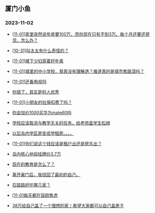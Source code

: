 ## 厦门小鱼 
### 2023-11-02

+ [[11-01]家里突然说年底要100万，而你现在只有不到3万。每个月还要还房贷。怎么办？](http://bbs.xmfish.com/read-htm-tid-18098316.html)

+ [[10-31]叫太太有什么奇怪的？](http://bbs.xmfish.com/read-htm-tid-18098295.html)

+ [[11-01]楼下少妇穿着好朴素](http://bbs.xmfish.com/read-htm-tid-18098313.html)

+ [[11-01]城里的中小学校，我真没有理解透？难道真的是城市套路深吗？](http://bbs.xmfish.com/read-htm-tid-18098328.html)

+ [[11-01]还看电视吗](http://bbs.xmfish.com/read-htm-tid-18098403.html)

+ [你错了，其实是别人优秀](http://bbs.xmfish.com/read-htm-tid-18098387.html)

+ [[11-01]小朋友的社保扣费了吗？](http://bbs.xmfish.com/read-htm-tid-18098434.html)

+ [你会加价1000买华为mate60吗](http://bbs.xmfish.com/read-htm-tid-18098343.html)

+ [学校应该取消与教学无关的任务，给老师盒学生松绑](http://bbs.xmfish.com/read-htm-tid-18098504.html)

+ [以后岛内学区房变成学租房。。。。](http://bbs.xmfish.com/read-htm-tid-18098557.html)

+ [[11-01]你们说这个钱应该是租户出还是房东出？](http://bbs.xmfish.com/read-htm-tid-18098571.html)

+ [岛内核心地段挂牌价3.7万](http://bbs.xmfish.com/read-htm-tid-18098524.html)

+ [现在的教育是怎么了？](http://bbs.xmfish.com/read-htm-tid-18098598.html)

+ [离开豪门后，我找回了最初的自己。](http://bbs.xmfish.com/read-htm-tid-18098733.html)

+ [石鼓路好吃哪几家？](http://bbs.xmfish.com/read-htm-tid-18098491.html)

+ [[11-01每天都在容颜焦虑](http://bbs.xmfish.com/read-htm-tid-18098459.html)

+ [38万给自己盖了一个理想的家！希望大家都可以自己盖房子](http://bbs.xmfish.com/read-htm-tid-18098730.html)

